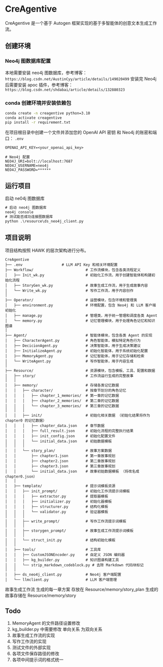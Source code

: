 # CreAgentive

CreAgentive 是一个基于 Autogen 框架实现的基于多智能体的创意文本生成工作流。

## 创建环境

### Neo4j 图数据库配置

本地需要安装 neo4j 图数据库，参考博客：`https://blog.csdn.net/AustinCyy/article/details/149020499`
安装完 Neo4j 后需要安装 apoc 插件，参考博客：`https://blog.csdn.net/shdabai/article/details/132880323`

### conda 创建环境并安装依赖包

```cmd
conda create -n creagentive python=3.10
conda activate creagentive
pip install -r requirement.txt
```

在项目根目录中创建一个文件并添加您的 OpenAI API 密钥 和 Neo4j 的账密和端口： `.env`

```raw
OPENAI_API_KEY=<your_openai_api_key>

# Neo4j 配置
NEO4J_URI=bolt://localhost:7687
NEO4J_USERNAME=neo4j
NEO4J_PASSWORD=******
```

## 运行项目

启动 ne04j 图数据库

```cmd
# 启动 neo4j 图数据库
neo4j console
# 测试能否成功连接图数据库
python .\resource\ds_neo4j_client.py 
```

## 项目说明

项目结构按照 HAWK 的层次架构进行分布。

```raw
CreAgentive
├── .env                  # LLM API Key 和相关环境配置
├── Workflow/                        # 工作流模块，包含各类流程定义
│   ├── Init_wk.py                   # 初始化工作流，用于创建智能体和构建初始化流程
│   ├── StoryGen_wk.py               # 故事生成工作流，用于生成故事内容
│   └── Write_wk.py                  # 写作工作流，用于内容创作
│
├── Operator/                        # 运营模块，包含环境和管理类
│   ├── environment.py               # 环境配置，包含 Neo4j 和 LLM 客户端初始化
│   ├── manage.py                    # 管理类，用于统一管理和调度各类 Agent
│   └── memory.py                    # 记忆管理模块，用于处理角色记忆和知识图谱
│
├── Agent/                           # 智能体模块，包含各类 Agent 的实现
│   ├── CharacterAgent.py            # 角色智能体，模拟特定角色行为
│   ├── DecicionAgent.py             # 决策智能体，用于生成决策建议
│   ├── InitializeAgent.py           # 初始化智能体，用于系统初始化配置
│   ├── MemoryAgent.py               # 记忆智能体，用于记忆存储和检索
│   └── WriteAgent.py                # 写作智能体，用于内容生成
│
├── Resource/                        # 资源模块，包含模板、工具、配置和数据
│   ├── story/                       # 工作流运行生成的完整故事                 
│   │
│   ├── memory/                      # 存储各类记忆数据
│   │   ├── character/               # 按章节划分的角色记忆
│   │   │   ├── chapter_1_memories/  # 第一章的记忆数据
│   │   │   ├── chapter_2_memories/  # 第二章的记忆数据
│   │   │   └── chapter_3_memories/  # 第三章的记忆数据
│   │   │
│   │   ├── init/                    # 初始化相关数据 （初始化结果将作为 chapter0 的记忆数据）
│   │   │   ├── chapter_data.json    # 章节数据
│   │   │   ├── full_result.json     # 初始化流程的完整执行结果
│   │   │   ├── init_config.json     # 初始化配置文件
│   │   │   └── initial_data.json    # 初始数据模板
│   │   │
│   │   └── story_plan/              # 故事方案数据
│   │       ├── chapter1.json        # 第一章故事规划
│   │       ├── chapter2.json        # 第二章故事规划
│   │       ├── chapter3.json        # 第三章故事规划
│   │       └── initial_data.json    # 故事初始数据模板 （将改名成 chapter0.json）
│   │
│   ├── template/                    # 提示词模板资源
│   │   ├── init_prompt/             # 初始化工作流提示词模板
│   │   │   ├── extractor.py         # 提取器模板
│   │   │   ├── initializer.py       # 初始化器模板
│   │   │   ├── structurer.py        # 结构化模板
│   │   │   └── validator.py         # 验证器模板
│   │   │ 
│   │   ├── write_prompt/            # 写作工作流提示词模板 
│   │   │
│   │   ├── storygen_prompt/         # 故事生成工作流提示词模板
│   │   │
│   │   └── struct_init.py           # 结构初始化模板
│   │
│   ├── tools/                       # 工具库
│   │   ├── CustomJSONEncoder.py     # 自定义 JSON 编码器
│   │   ├── kg_builder.py            # 知识图谱构建工具
│   │   └── strip_markdown_codeblock.py # 去除 Markdown 代码块标记
│   │
│   ├── ds_neo4j_client.py           # Neo4j 客户端配置
│   └── llmclient.py                 # LLM 客户端管理
```

故事生成工作流 生成的每一章方案 存放在 Resource/memory/story_plan
生成的故事存储在 Resource/memory/story

## Todo

1. MemoryAgent 的文件路径设置修改
2. kg_builder.py 中需要修改 单向关系 为双向关系
3. 故事生成工作流的实现
4. 写作工作流的实现
5. 测试文件的外部实现
6. 各项文件保存路径的修改
7. 各项中间提示词的格式统一
